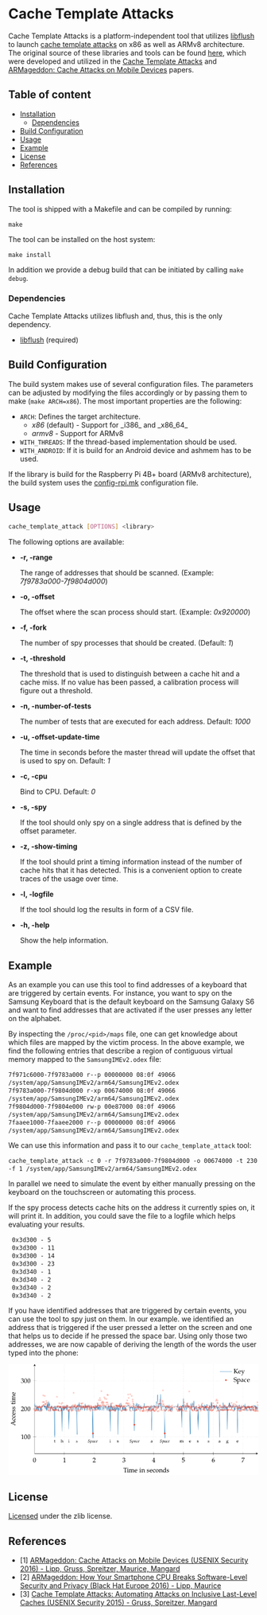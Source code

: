 # Cache Template Attacks

Cache Template Attacks is a platform-independent tool that utilizes [libflush](../libflush) to launch [cache template attacks](https://www.usenix.org/system/files/conference/usenixsecurity15/sec15-paper-gruss.pdf) on x86 as well as  ARMv8 architecture. The original source of these libraries and tools can be found [here](https://github.com/IAIK/armageddon), which were developed and utilized in the [Cache Template Attacks](https://www.usenix.org/system/files/conference/usenixsecurity15/sec15-paper-gruss.pdf) and [ARMageddon: Cache Attacks on Mobile Devices](https://www.usenix.org/conference/usenixsecurity16/technical-sessions/presentation/lipp) papers.

<!--
We used it to monitor tap and swipe events as well as keystrokes, and even derive the words entered on the touchscreen on mobile devices.

The [ARMageddon: Cache Attacks on Mobile Devices](https://www.usenix.org/conference/usenixsecurity16/technical-sessions/presentation/lipp) paper by Lipp, Gruss, Spreitzer, Maurice and Mangard has been published at the Usenix Security Symposium 2016 and presented at [Black Hat Europe 2016](https://www.blackhat.com/eu-16/briefings/schedule/index.html#armageddon-how-your-smartphone-cpu-breaks-software-level-security-and-privacy-4887).
-->

## Table of content

- [Installation](#installation)
    - [Dependencies](#dependencies)
- [Build Configuration](#build-configuration)
- [Usage](#usage)
- [Example](#example)
- [License](#license)
- [References](#references)

## Installation

The tool is shipped with a Makefile and can be compiled by running:
```
make
```

The tool can be installed on the host system:
```
make install
```

In addition we provide a debug build that can be initiated by calling `make debug`.

### Dependencies
Cache Template Attacks utilizes libflush and, thus, this is the only dependency.

* [libflush](../libflush) (required)

<!--
However, by default it uses the toolchains provided by the Android NDK if built
for _armv7_ or _armv8_.

* [Android NDK](https://developer.android.com/ndk/index.html) - Android Native
    Development Kit (optional, for ARM builds)
-->

## Build Configuration

The build system makes use of several configuration files. The parameters can be adjusted by modifying the files accordingly or by passing them to make (`make ARCH=x86`). The most important properties are the following:

* `ARCH`: Defines the target architecture.
    * _x86_ (default) - Support for \_i386\_ and \_x86\_64\_
    <!-- * _armv7_ - Support for ARMv7 -->
    * _armv8_ - Support for ARMv8
* `WITH_THREADS`: If the thread-based implementation should be used.
* `WITH_ANDROID`: If it is build for an Android device and ashmem has to be used.

If the library is build for the Raspberry Pi 4B+ board (ARMv8 architecture), the build system uses the [config-rpi.mk](config-rpi.mk) configuration file.

<!--
By default the build system makes use of the toolchains provided by the [Android NDK](https://developer.android.com/ndk/index.html), thus its possible that the installation path of the NDK needs to be modified:

* `ANDROID_NDK_PATH`: Path to the installation of the Android NDK.
    * _/opt/android-ndk_ (default)
* `ANDROID_PLATFORM`: Defines the used Android platform that is used.
    * _android-21_ (default)

If you prefer to use a different toolchain/compiler, feel free to change `CC` and other properties accordingly.
-->

## Usage

```bash
cache_template_attack [OPTIONS] <library>
```

The following options are available:

* **-r, -range**

    The range of addresses that should be scanned.
    (Example: *7f9783a000-7f9804d000*)

* **-o, -offset**

    The offset where the scan process should start.
    (Example: *0x920000*)

* **-f, -fork**

    The number of spy processes that should be created.
    (Default: *1*)

* **-t, -threshold**

    The threshold that is used to distinguish between a cache hit and a cache
    miss. If no value has been passed, a calibration process will figure out a
    threshold.

* **-n, -number-of-tests**

    The number of tests that are executed for each address.
    Default: *1000*

* **-u, -offset-update-time**

    The time in seconds before the master thread will update the offset that is
    used to spy on.
    Default: *1*

* **-c, -cpu**

    Bind to CPU.
    Default: *0*

* **-s, -spy**

    If the tool should only spy on a single address that is defined by the
    offset parameter.

* **-z, -show-timing**

    If the tool should print a timing information instead of the number of cache hits
    that it has detected. This is a convenient option to create traces of the
    usage over time.

* **-l, -logfile**

    If the tool should log the results in form of a CSV file.

* **-h, -help**

    Show the help information.

## Example

As an example you can use this tool to find addresses of a keyboard that are
triggered by certain events. For instance, you want to spy on the Samsung
Keyboard that is the default keyboard on the Samsung Galaxy S6 and want to find
addresses that are activated if the user presses any letter on the alphabet.

By inspecting the ``/proc/<pid>/maps`` file, one can get knowledge about which
files are mapped by the victim process. In the above example, we find the
following entries that describe a region of contiguous virtual memory mapped to
the ``SamsungIMEv2.odex`` file:

    7f971c6000-7f9783a000 r--p 00000000 08:0f 49066 /system/app/SamsungIMEv2/arm64/SamsungIMEv2.odex
    7f9783a000-7f9804d000 r-xp 00674000 08:0f 49066 /system/app/SamsungIMEv2/arm64/SamsungIMEv2.odex
    7f9804d000-7f9804e000 rw-p 00e87000 08:0f 49066 /system/app/SamsungIMEv2/arm64/SamsungIMEv2.odex
    7faaee1000-7faaee2000 r--p 00000000 08:0f 49066 /system/app/SamsungIMEv2/arm64/SamsungIMEv2.odex

We can use this information and pass it to our ``cache_template_attack`` tool:

    cache_template_attack -c 0 -r 7f9783a000-7f9804d000 -o 00674000 -t 230 -f 1 /system/app/SamsungIMEv2/arm64/SamsungIMEv2.odex

In parallel we need to simulate the event by either manually pressing on the
keyboard on the touchscreen or automating this process.

If the spy process detects cache hits on the address it currently spies on, it
will print it. In addition, you could save the file to a logfile which helps
evaluating your results.

     0x3d300 - 5
     0x3d300 - 11
     0x3d300 - 14
     0x3d300 - 23
     0x3d340 - 1
     0x3d340 - 2
     0x3d340 - 2
     0x3d340 - 2

If you have identified addresses that are triggered by certain events, you can
use the tool to spy just on them. In our example. we identified an address
that is triggered if the user pressed a letter on the screen and one that helps
us to decide if he pressed the space bar. Using only those two addresses, we are
now capable of deriving the length of the words the user typed into the phone:

![Spy on the Keyboard](./images/keyboard_sentence.png)

## License

[Licensed](LICENSE) under the zlib license.

## References

* [1] [ARMageddon: Cache Attacks on Mobile Devices (USENIX Security 2016) - Lipp, Gruss, Spreitzer, Maurice, Mangard](https://www.usenix.org/conference/usenixsecurity16/technical-sessions/presentation/lipp)
* [2] [ARMageddon: How Your Smartphone CPU Breaks Software-Level Security and Privacy (Black Hat Europe 2016) - Lipp, Maurice](https://www.blackhat.com/eu-16/briefings/schedule/index.html#armageddon-how-your-smartphone-cpu-breaks-software-level-security-and-privacy-4887)
* [3] [Cache Template Attacks: Automating Attacks on Inclusive Last-Level Caches (USENIX Security 2015) - Gruss, Spreitzer, Mangard](https://www.usenix.org/node/191011)
